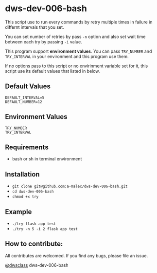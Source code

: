 # dws-dev-006-bash

This script use to run every commands by retry multiple times in failure in differnt intervals that you set.

You can set number of retries by pass `-n` option and also set wait time between each try by passing `-i` value.

This program support **environment values**. You can pass `TRY_NUMBER` and `TRY_INTERVAL` in your environment and this program use them.

If no options pass to this script or no envirinment variable set for it, this script use its default values that listed in below.

## Default Values
```
DEFAULT_INTERVAL=5
DEFAULT_NUMBER=12
```

## Environment Values
```
TRY_NUMBER
TRY_INTERVAL
```

## Requirements
- bash or sh in terminal environment

## Installation
- `git clone git@github.com:a-malex/dws-dev-006-bash.git`
- `cd dws-dev-006-bash`
- `chmod +x try`

## Example
- `./try flask app test`
- `./try -n 5 -i 2 flask app test`

## How to contribute:
All contributes are welcomed. If you find any bugs, please file an issue.


[@dwsclass](https://github.com/dwsclass) dws-dev-006-bash

